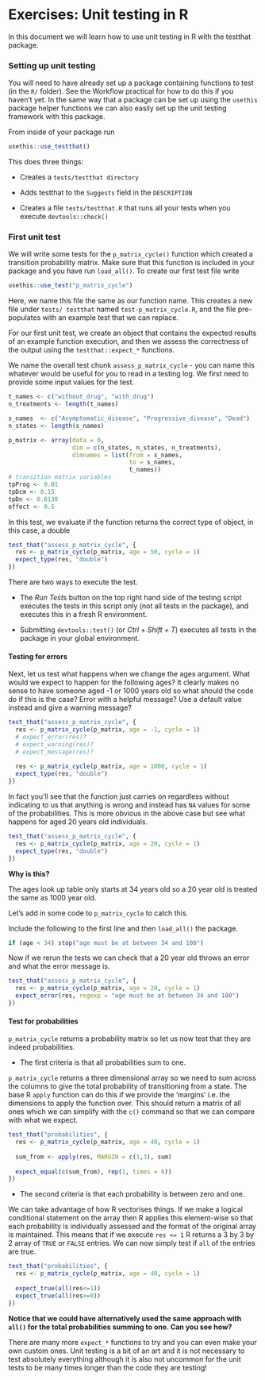 # Exercises: Unit testing in R

In this document we will learn how to use unit testing in R with the
testthat package.

### Setting up unit testing

You will need to have already set up a package containing functions to
test (in the `R/` folder). See the Workflow practical for how to do this
if you haven’t yet. In the same way that a package can be set up using
the `usethis` package helper functions we can also easily set up the
unit testing framework with this package.

From inside of your package run

``` r
usethis::use_testthat()
```

This does three things:

-   Creates a `tests/testthat directory`

-   Adds testthat to the `Suggests` field in the `DESCRIPTION`

-   Creates a file `tests/testthat.R` that runs all your tests when you
    execute `devtools::check()`

### First unit test

We will write some tests for the `p_matrix_cycle()` function which
created a transition probability matrix. Make sure that this function is
included in your package and you have run `load_all()`. To create our
first test file write

``` r
usethis::use_test("p_matrix_cycle")
```

Here, we name this file the same as our function name. This creates a
new file under `tests/ testthat` named `test-p_matrix_cycle.R`, and the
file pre-populates with an example test that we can replace.

For our first unit test, we create an object that contains the expected
results of an example function execution, and then we assess the
correctness of the output using the `testthat::expect_*` functions.

We name the overall test chunk `assess_p_matrix_cycle` - you can name
this whatever would be useful for you to read in a testing log. We first
need to provide some input values for the test.

``` r
t_names <- c("without_drug", "with_drug")
n_treatments <- length(t_names)

s_names  <- c("Asymptomatic_disease", "Progressive_disease", "Dead")
n_states <- length(s_names)

p_matrix <- array(data = 0,
                  dim = c(n_states, n_states, n_treatments),
                  dimnames = list(from = s_names,
                                  to = s_names,
                                  t_names))
# transition matrix variables
tpProg <- 0.01
tpDcm <- 0.15
tpDn <- 0.0138
effect <- 0.5
```

In this test, we evaluate if the function returns the correct type of
object, in this case, a double

``` r
test_that("assess_p_matrix_cycle", {
  res <- p_matrix_cycle(p_matrix, age = 50, cycle = 1)
  expect_type(res, "double")
})
```

There are two ways to execute the test.

-   The *Run Tests* button on the top right hand side of the testing
    script executes the tests in this script only (not all tests in the
    package), and executes this in a fresh R environment.

-   Submitting `devtools::test()` (or *Ctrl + Shift + T*) executes all
    tests in the package in your global environment.

#### Testing for errors

Next, let us test what happens when we change the ages argument. What
would we expect to happen for the following ages? It clearly makes no
sense to have someone aged -1 or 1000 years old so what should the code
do if this is the case? Error with a helpful message? Use a default
value instead and give a warning message?

``` r
test_that("assess_p_matrix_cycle", {
  res <- p_matrix_cycle(p_matrix, age = -1, cycle = 1)
  # expect_error(res)?
  # expect_warning(res)?
  # expect_message(res)?
  
  res <- p_matrix_cycle(p_matrix, age = 1000, cycle = 1)
  expect_type(res, "double")
})
```

In fact you’ll see that the function just carries on regardless without
indicating to us that anything is wrong and instead has `NA` values for
some of the probabilities. This is more obvious in the above case but
see what happens for aged 20 years old individuals.

``` r
test_that("assess_p_matrix_cycle", {
  res <- p_matrix_cycle(p_matrix, age = 20, cycle = 1)
  expect_type(res, "double")
})
```

**Why is this?**

The ages look up table only starts at 34 years old so a 20 year old is
treated the same as 1000 year old.

Let’s add in some code to `p_matrix_cycle` to catch this.

Include the following to the first line and then `load_all()` the
package.

``` r
if (age < 34) stop("age must be at between 34 and 100")
```

Now if we rerun the tests we can check that a 20 year old throws an
error and what the error message is.

``` r
test_that("assess_p_matrix_cycle", {
  res <- p_matrix_cycle(p_matrix, age = 20, cycle = 1)
  expect_error(res, regexp = "age must be at between 34 and 100")
})
```

#### Test for probabilities

`p_matrix_cycle` returns a probability matrix so let us now test that
they are indeed probabilities.

-   The first criteria is that all probabilities sum to one.

`p_matrix_cycle` returns a three dimensional array so we need to sum
across the columns to give the total probability of transitioning from a
state. The base R `apply` function can do this if we provide the
‘margins’ i.e. the dimensions to apply the function over. This should
return a matrix of all ones which we can simplify with the `c()` command
so that we can compare with what we expect.

``` r
test_that("probabilities", {
  res <- p_matrix_cycle(p_matrix, age = 40, cycle = 1)
  
  sum_from <- apply(res, MARGIN = c(1,3), sum)
  
  expect_equal(c(sum_from), rep(1, times = 6))
})
```

-   The second criteria is that each probability is between zero and
    one.

We can take advantage of how R vectorises things. If we make a logical
conditional statement on the array then R applies this element-wise so
that each probability is individually assessed and the format of the
original array is maintained. This means that if we execute `res <= 1` R
returns a 3 by 3 by 2 array of `TRUE` or `FALSE` entries. We can now
simply test if `all` of the entries are true.

``` r
test_that("probabilities", {
  res <- p_matrix_cycle(p_matrix, age = 40, cycle = 1)
  
  expect_true(all(res<=1))
  expect_true(all(res>=0))
})
```

**Notice that we could have alternatively used the same approach with
`all()` for the total probabilities summing to one. Can you see how?**

There are many more `expect_*` functions to try and you can even make
your own custom ones. Unit testing is a bit of an art and it is not
necessary to test absolutely everything although it is also not uncommon
for the unit tests to be many times longer than the code they are
testing!
